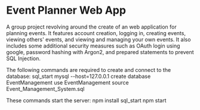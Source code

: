 # Event Planner Web App
A group project revolving around the create of an web application for planning events. 
It features account creation, logging in, creating events, viewing others' events, and viewing and managing your own events.
It also includes some additional security measures such as OAuth login using google, password hashing with Argon2, and prepared statements to prevent SQL Injection.

The following commands are required to create and connect to the database:
    sql_start
    mysql --host=127.0.0.1
    create database EventManagement
    use EventManagement
    source Event_Management_System.sql

These commands start the server:
    npm install
    sql_start
    npm start
